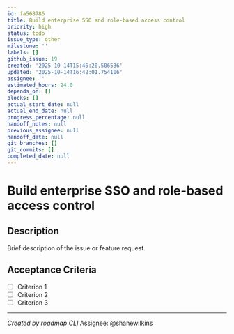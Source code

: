 ```yaml
---
id: fa568786
title: Build enterprise SSO and role-based access control
priority: high
status: todo
issue_type: other
milestone: ''
labels: []
github_issue: 19
created: '2025-10-14T15:46:20.506536'
updated: '2025-10-14T16:42:01.754106'
assignee: ''
estimated_hours: 24.0
depends_on: []
blocks: []
actual_start_date: null
actual_end_date: null
progress_percentage: null
handoff_notes: null
previous_assignee: null
handoff_date: null
git_branches: []
git_commits: []
completed_date: null
---
```


# Build enterprise SSO and role-based access control

## Description

Brief description of the issue or feature request.

## Acceptance Criteria

- [ ] Criterion 1
- [ ] Criterion 2
- [ ] Criterion 3

---
*Created by roadmap CLI*
Assignee: @shanewilkins